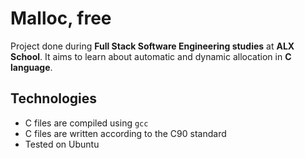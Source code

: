 # Malloc, free
Project done during **Full Stack Software Engineering studies** at **ALX School**. It aims to learn about automatic and dynamic allocation in **C language**.

## Technologies
* C files are compiled using `gcc`
* C files are written according to the C90 standard
* Tested on Ubuntu
